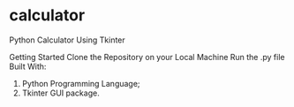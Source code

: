 # calculator
Python Calculator Using Tkinter

Getting Started
Clone the Repository on your Local Machine
Run the .py file
Built With:
1. Python Programming Language;
2. Tkinter GUI package.

